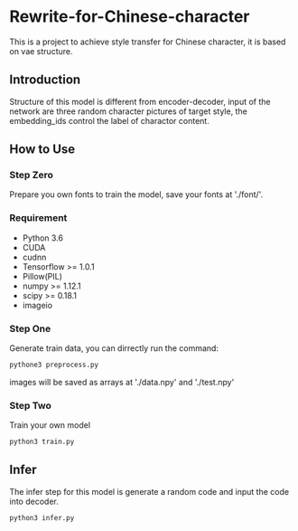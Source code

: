 # Rewrite-for-Chinese-character
This is a project to achieve style transfer for Chinese character, it is based on vae structure.
## Introduction
Structure of this model is different from encoder-decoder, input of the network are three random character pictures of target style, the embedding_ids control the label of charactor content.
## How to Use
### Step Zero
Prepare you own fonts to train the model, save your fonts at './font/'.
### Requirement
* Python 3.6
* CUDA
* cudnn
* Tensorflow >= 1.0.1
* Pillow(PIL)
* numpy >= 1.12.1
* scipy >= 0.18.1
* imageio
### Step One
Generate train data, you can dirrectly run the command:
```sh
pythone3 preprocess.py
```
images will be saved as arrays at './data.npy' and './test.npy'
### Step Two
Train your own model
```sh
python3 train.py
```
## Infer
The infer step for this model is generate a random code and input the code into decoder.
```sh
python3 infer.py
```
